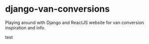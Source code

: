 # django-van-conversions
Playing around with Django and ReactJS website for van conversion inspiration and info.

test
